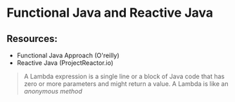 # Functional Java and Reactive Java

## Resources:

- Functional Java Approach (O'reilly)
- Reactive Java (ProjectReactor.io)

> A Lambda expression is a single line or a block of Java code that has zero or more parameters and might return a
> value.
> A Lambda is like an _anonymous method_

